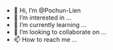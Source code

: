 - 👋 Hi, I’m @Pochun-Lien
- 👀 I’m interested in ...
- 🌱 I’m currently learning ...
- 💞️ I’m looking to collaborate on ...
- 📫 How to reach me ...

<!---
Pochun-Lien/Pochun-Lien is a ✨ special ✨ repository because its `README.md` (this file) appears on your GitHub profile.
You can click the Preview link to take a look at your changes.
--->

